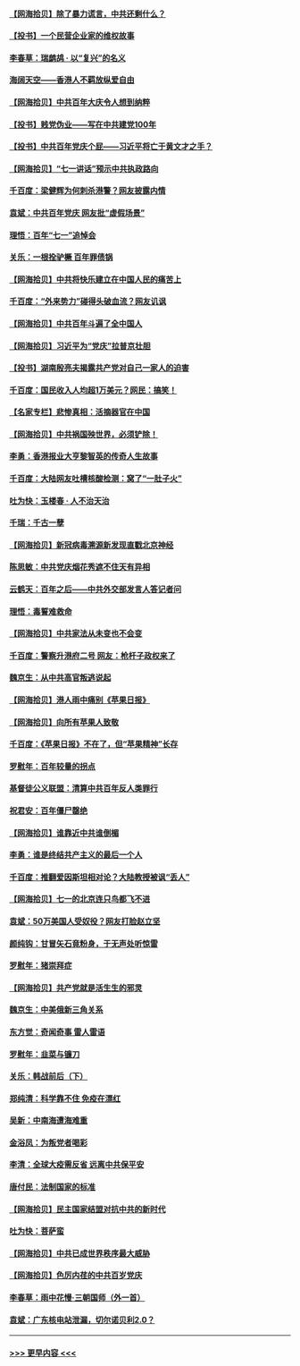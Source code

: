 #### [【网海拾贝】除了暴力谎言，中共还剩什么？](../pages/nsc993/n13071082.md?t=07070201) 
#### [【投书】一个民营企业家的维权故事](../pages/nsc993/n13070932.md?t=07070201) 
#### [李春草：瑞鹧鸪 · 以“复兴”的名义](../pages/nsc993/n13069984.md?t=07070201) 
#### [海阔天空——香港人不羁放纵爱自由](../pages/nsc993/n13069407.md?t=07070201) 
#### [【网海拾贝】中共百年大庆令人想到纳粹](../pages/nsc993/n13068483.md?t=07070201) 
#### [【投书】贱党伪业——写在中共建党100年](../pages/nsc993/n13067843.md?t=07070201) 
#### [【投书】中共百年党庆个屁——习近平将亡于黄文才之手？](../pages/nsc993/n13067425.md?t=07070201) 
#### [【网海拾贝】“七一讲话”预示中共执政路向](../pages/nsc993/n13066434.md?t=07070201) 
#### [千百度：梁健辉为何刺杀港警？网友披露内情](../pages/nsc993/n13066979.md?t=07070201) 
#### [袁斌：中共百年党庆 网友批“虚假场景”](../pages/nsc993/n13066385.md?t=07070201) 
#### [理悟：百年“七一”追悼会](../pages/nsc993/n13066106.md?t=07070201) 
#### [关乐：一根拴驴橛 百年罪债锅](../pages/nsc993/n13066089.md?t=07070201) 
#### [【网海拾贝】中共将快乐建立在中国人民的痛苦上](../pages/nsc993/n13064939.md?t=07070201) 
#### [千百度：“外来势力”碰得头破血流？网友讥讽](../pages/nsc993/n13064878.md?t=07070201) 
#### [【网海拾贝】中共百年斗遍了全中国人](../pages/nsc993/n13060020.md?t=07070201) 
#### [【网海拾贝】习近平为“党庆”拉普京壮胆](../pages/nsc993/n13057781.md?t=07070201) 
#### [【投书】湖南殷亮夫揭露共产党对自己一家人的迫害](../pages/nsc993/n13057744.md?t=07070201) 
#### [千百度：国民收入人均超1万美元？网民：搞笑！](../pages/nsc993/n13057692.md?t=07070201) 
#### [【名家专栏】悲惨真相：活摘器官在中国](../pages/nsc993/n13056611.md?t=07070201) 
#### [【网海拾贝】中共祸国殃世界，必须铲除！](../pages/nsc993/n13056011.md?t=07070201) 
#### [李勇：香港报业大亨黎智英的传奇人生故事](../pages/nsc993/n13055258.md?t=07070201) 
#### [千百度：大陆网友吐槽核酸检测：窝了“一肚子火”](../pages/nsc993/n13055194.md?t=07070201) 
#### [吐为快：玉楼春 · 人不治天治](../pages/nsc993/n13054028.md?t=07070201) 
#### [千瑞：千古一孽](../pages/nsc993/n13054016.md?t=07070201) 
#### [【网海拾贝】新冠病毒溯源新发现直戳北京神经](../pages/nsc993/n13052425.md?t=07070201) 
#### [陈思敏：中共党庆烟花秀遮不住天有异相](../pages/nsc993/n13052020.md?t=07070201) 
#### [云鹤天：百年之后——中共外交部发言人答记者问](../pages/nsc993/n13051604.md?t=07070201) 
#### [理悟：毒誓难救命](../pages/nsc993/n13051601.md?t=07070201) 
#### [【网海拾贝】中共家法从未变也不会变](../pages/nsc993/n13050366.md?t=07070201) 
#### [千百度：警察升港府二号 网友：枪杆子政权来了](../pages/nsc993/n13050261.md?t=07070201) 
#### [魏京生：从中共高官叛逃说起](../pages/nsc993/n13048997.md?t=07070201) 
#### [【网海拾贝】港人雨中痛别《苹果日报》](../pages/nsc993/n13048941.md?t=07070201) 
#### [【网海拾贝】向所有苹果人致敬](../pages/nsc993/n13046795.md?t=07070201) 
#### [千百度：《苹果日报》不在了，但“苹果精神”长存](../pages/nsc993/n13046703.md?t=07070201) 
#### [罗慰年：百年较量的拐点](../pages/nsc993/n13046542.md?t=07070201) 
#### [基督徒公义联盟：清算中共百年反人类罪行](../pages/nsc993/n13046499.md?t=07070201) 
#### [祝君安：百年僵尸罄绝](../pages/nsc993/n13045595.md?t=07070201) 
#### [【网海拾贝】谁靠近中共谁倒楣](../pages/nsc993/n13044667.md?t=07070201) 
#### [李勇：谁是终结共产主义的最后一个人](../pages/nsc993/n13044397.md?t=07070201) 
#### [千百度：推翻爱因斯坦相对论？大陆教授被讽“丢人”](../pages/nsc993/n13043908.md?t=07070201) 
#### [【网海拾贝】七一的北京连只鸟都飞不进](../pages/nsc993/n13041377.md?t=07070201) 
#### [袁斌：50万美国人受奴役？网友打脸赵立坚](../pages/nsc993/n13041330.md?t=07070201) 
#### [颜纯钩：甘冒矢石竟粉身，于无声处听惊雷](../pages/nsc993/n13041140.md?t=07070201) 
#### [罗慰年：猪崇拜症](../pages/nsc993/n13041071.md?t=07070201) 
#### [【网海拾贝】共产党就是活生生的邪灵](../pages/nsc993/n13036627.md?t=07070201) 
#### [魏京生：中美俄新三角关系](../pages/nsc993/n13035986.md?t=07070201) 
#### [东方觉：奇闻奇事 雷人雷语](../pages/nsc993/n13035878.md?t=07070201) 
#### [罗慰年：韭菜与镰刀](../pages/nsc993/n13034374.md?t=07070201) 
#### [关乐：韩战前后（下）](../pages/nsc993/n13034113.md?t=07070201) 
#### [郑纯清：科学靠不住 免疫在漂红](../pages/nsc993/n13034093.md?t=07070201) 
#### [吴新：中南海遭海难重](../pages/nsc993/n13034084.md?t=07070201) 
#### [金浴凤：为叛党者喝彩](../pages/nsc993/n13034058.md?t=07070201) 
#### [李清：全球大疫需反省 远离中共保平安](../pages/nsc993/n13033784.md?t=07070201) 
#### [唐付民：法制国家的标准](../pages/nsc993/n13032944.md?t=07070201) 
#### [【网海拾贝】民主国家结盟对抗中共的新时代](../pages/nsc993/n13031717.md?t=07070201) 
#### [吐为快：菩萨蛮](../pages/nsc993/n13030033.md?t=07070201) 
#### [【网海拾贝】中共已成世界秩序最大威胁](../pages/nsc993/n13028138.md?t=07070201) 
#### [【网海拾贝】色厉内荏的中共百岁党庆](../pages/nsc993/n13025582.md?t=07070201) 
#### [李春草：雨中花慢‧三朝国师（外一首）](../pages/nsc993/n13025567.md?t=07070201) 
#### [袁斌：广东核电站泄漏，切尔诺贝利2.0？](../pages/nsc993/n13025475.md?t=07070201) 

----
#### [ >>> 更早内容 <<< ](../indexes/nsc993-earlier.md)
